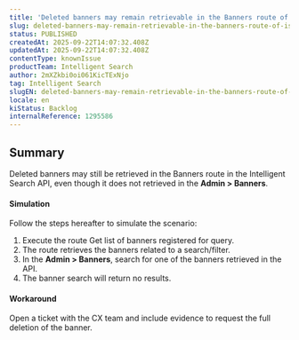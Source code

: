 ```yaml
---
title: 'Deleted banners may remain retrievable in the Banners route of IS API'
slug: deleted-banners-may-remain-retrievable-in-the-banners-route-of-is-api
status: PUBLISHED
createdAt: 2025-09-22T14:07:32.408Z
updatedAt: 2025-09-22T14:07:32.408Z
contentType: knownIssue
productTeam: Intelligent Search
author: 2mXZkbi0oi061KicTExNjo
tag: Intelligent Search
slugEN: deleted-banners-may-remain-retrievable-in-the-banners-route-of-is-api
locale: en
kiStatus: Backlog
internalReference: 1295586
---
```


## Summary


Deleted banners may still be retrieved in the Banners route in the Intelligent Search API, even though it does not retrieved in the **Admin > Banners**.


#### Simulation


Follow the steps hereafter to simulate the scenario:

1. Execute the route Get list of banners registered for query.
2. The route retrieves the banners related to a search/filter.
3. In the **Admin > Banners**, search for one of the banners retrieved in the API.
4. The banner search will return no results.


#### Workaround


Open a ticket with the CX team and include evidence to request the full deletion of the banner.



